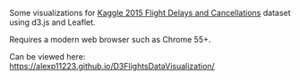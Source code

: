 Some visualizations for [Kaggle 2015 Flight Delays and Cancellations](https://www.kaggle.com/usdot/flight-delays) dataset using d3.js and Leaflet.

Requires a modern web browser such as Chrome 55+.

Can be viewed here: https://alexp11223.github.io/D3FlightsDataVisualization/
